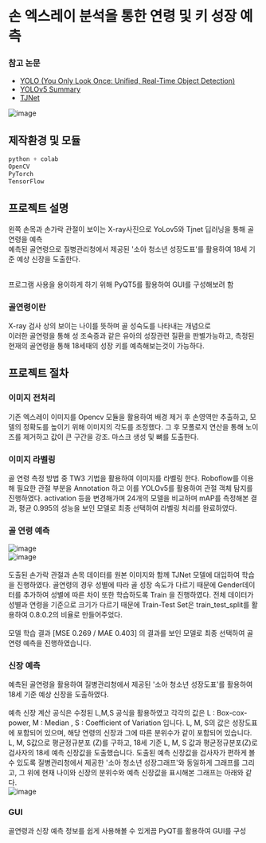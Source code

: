 # 손 엑스레이 분석을 통한 연령 및 키 성장 예측

### 참고 논문
* [YOLO (You Only Look Once: Unified, Real-Time Object Detection)](https://github.com/semi0612/CNN_paper/blob/master/Reading/YOLO.md)
* [YOLOv5 Summary](https://github.com/semi0612/study/blob/main/project/3%EC%B0%A8/YOLOv5%20summary.md)
* [TJNet]()

![image](https://user-images.githubusercontent.com/51469989/220557718-df7d92e2-1b27-40ee-b794-9dbe6c07e3e4.png)

## 제작환경 및 모듈
```python
python + colab
OpenCV
PyTorch
TensorFlow
```

## 프로젝트 설명
왼쪽 손목과 손가락 관절이 보이는 X-ray사진으로 YoLov5와 Tjnet 딥러닝을 통해 골연령을 예측<br>
예측된 골연령으로 질병관리청에서 제공된 '소아 청소년 성장도표'를 활용하여 18세 기준 예상 신장을 도출한다.<br><br>

프로그램 사용을 용이하게 하기 위해 PyQT5를 활용하여 GUI를 구성해보려 함

### 골연령이란
X-ray 검사 상의 보이는 나이를 뜻하며 골 성숙도를 나타내는 개념으로<br>
이러한 골연령을 통해 성 조숙증과 같은 유아의 성장관련 질환을 판별가능하고, 측정된 현재의 골연령을 통해 18세때의 성장 키를 예측해보는것이 가능하다.<br>


## 프로젝트 절차
### 이미지 전처리
기존 엑스레이 이미지를 Opencv 모듈을 활용하여 배경 제거 후 손영역만 추출하고, 모델의 정확도를 높이기 위해 이미지의 각도를 조정했다. 그 후 모폴로지 연산을 통해 노이즈를 제거하고 값이 큰 구간을 강조. 마스크 생성 및 뼈를 도출한다.

### 이미지 라벨링
골 연령 측정 방법 중 TW3 기법을 활용하여 이미지를 라벨링 한다. Roboflow를 이용해 필요한 관절 부분을 Annotation 하고 이를 YOLOv5를 활용하여 관절 객체 탐지를 진행하였다. activation 등을 변경해가며 24개의 모델을 비교하며 mAP를 측정해본 결과, 평균 0.995의 성능을 보인 모델로 최종 선택하여 라벨링 처리를 완료하였다.

### 골 연령 예측
![image](https://user-images.githubusercontent.com/51469989/220562764-ee4e1aa9-0e77-41e8-953a-70e50fa9fc8d.png)<br>
![image](https://user-images.githubusercontent.com/51469989/220562823-37c1bbda-8b9f-420b-9983-302f8f680f9f.png)<br>
<br>
도출된 손가락 관절과 손목 데이터를 원본 이미지와 함께 TJNet 모델에 대입하여 학습을 진행하였다. 골연령의 경우 성별에 따라 골 성장 속도가 다르기 때문에 Gender데이터를 추가하여 성별에 따른 차이 또한 학습하도록 Train 을 진행하였다. 전체 데이터가 성별과 연령을 기준으로 크기가 다르기 때문에 Train-Test Set은 train_test_split를 활용하여 0.8:0.2의 비율로 만들어주었다.
<br><br>
모델 학습 결과 [MSE 0.269 / MAE 0.403] 의 결과를 보인 모델로 최종 선택하여 골 연령 예측을 진행하였습니다.

### 신장 예측
예측된 골연령을 활용하여 질병관리청에서 제공된 '소아 청소년 성장도표'를 활용하여 18세 기준 예상 신장을 도출하였다. <br><br>
예측 신장 계산 공식은 수정된 L,M,S 공식을 활용하였고 각각의 값은 L : Box-cox-power, M : Median , S : Coefficient of Variation 입니다. L, M, S의 값은 성장도표에 포함되어 있으며, 해당 연령의 신장과 그에 따른 분위수가 같이 포함되어 있습니다. L, M, S값으로 평균정규분포 (Z)를 구하고, 18세 기준 L, M, S 값과 평균정규분포(Z)로 검사자의 18세 예측 신장값을 도출했습니다. 도출된 예측 신장값을 검사자가 편하게 볼 수 있도록 질병관리청에서 제공한 '소아 청소년 성장그래프'와 동일하게 그래프를 그리고, 그 위에 현재 나이와 신장의 분위수와 예측 신장값을 표시해본 그래프는 아래와 같다.<br>
![image](https://user-images.githubusercontent.com/51469989/220564580-3fe40f7d-b8dc-4915-b2bb-8338c31df5a2.png)<br>

### GUI
골연령과 신장 예측 정보를 쉽게 사용해볼 수 있게끔 PyQT를 활용하여 GUI를 구성
